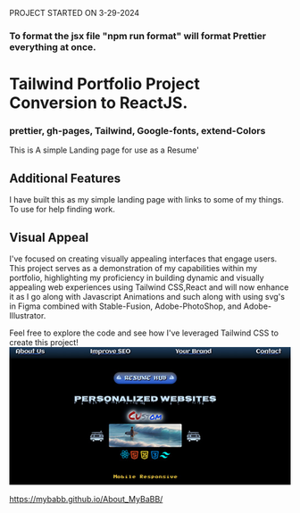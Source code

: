  <!-- note to self "npm run deploy" to gh pages -->
 PROJECT STARTED ON 3-29-2024
### To format the jsx file "npm run format" will format Prettier everything at once.
# Tailwind Portfolio Project Conversion to ReactJS.

### prettier, gh-pages, Tailwind, Google-fonts, extend-Colors

This is A simple Landing page for use as a Resume'


## Additional Features

I have built this as my simple landing page with links to some of my things.  To use for help finding work.

## Visual Appeal

I&apos;ve focused on creating visually appealing interfaces that engage users. This project serves as a demonstration of my capabilities within my portfolio, highlighting my proficiency in building dynamic and visually appealing web experiences using Tailwind CSS,React and will now enhance it as I go along with Javascript Animations and such along with using svg's in Figma combined with Stable-Fusion, Adobe-PhotoShop, and Adobe-Illustrator.

Feel free to explore the code and see how I&apos;ve leveraged Tailwind CSS to create this project!
![FontPageImg](Readme.jpg)

https://mybabb.github.io/About_MyBaBB/


